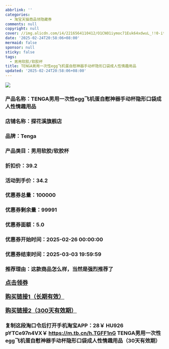 ```yaml
---
abbrlink: ''
categories:
  - 淘宝天猫商品领隐藏券
comments: null
copyright: null
cover: //img.alicdn.com/i4/2216564110412/O1CN01iymoc71Euk64xdwuL_!!0-item_pic.jpg
date: '2025-02-24T20:58:06+08:00'
mermaid: false
sponsor: null
sticky: false
tags:
  - 男用软胶/软胶杯
title: TENGA男用一次性egg飞机蛋自慰神器手动杯隐形口袋成人性情趣用品
updated: '2025-02-24T20:58:06+08:00'
--- 
```


![](//img.alicdn.com/i4/2216564110412/O1CN01iymoc71Euk64xdwuL_!!0-item_pic.jpg)

### 产品名称：TENGA男用一次性egg飞机蛋自慰神器手动杯隐形口袋成人性情趣用品
### 店铺名称：探花溪旗舰店
### 品牌：Tenga
### 产品类目：男用软胶/软胶杯
### 折扣价：39.2
### 活动到手价：34.2
### 优惠券总量：100000
### 优惠券剩余量：99991
### 优惠券面额：5.0
### 优惠券开始时间：2025-02-26 00:00:00	
### 优惠券结束时间：2025-03-03 19:59:59	
### 推荐理由：这款商品怎么样，当然是强烈推荐了

<p style="font-size: 18px; font-weight: bold;">
  <a href="https://uland.taobao.com/coupon/edetail?e=KLrVmeQZ4tWlhHvvyUNXZfh8CuWt5YH5OVuOuRD5gLJMmdsrkidbOUV9IBA4kmjLDiGqMqScPwWUpiAlvP3j%2F%2FqkQtuFBIImZI%2FcXF8BfpiCmI7seVeUux4vfLsGvsAZbPD6p6YeS4D0TcIixZTmmAcY88rbnPan2cFY6qAkBQtBJFJ%2BvjUN8iyTxZZ8RaeO0rXmTLqgUGlPc39vTzcAEdG%2BGKMwuFyvaDx4bJh%2FRqz63CJspjYZaskwIZqZ4SaNRxRIVs3ee09rB2uW5WipuoAhkLSiHk0pRUa9ZHUJKktqfBBai8WgV4haoyw4w5GPlWR%2FeghaMtlVbrKqp4Yn8g%3D%3D&traceId=216624f717406354773041765d1300&union_lens=lensId%3AOPT%401740635480%402104d893_0de8_19545f5a16b_0c33%4001%40eyJmbG9vcklkIjo3MzM1NH0ie" target="_blank">点击领券</a>
</p>
<p style="font-size: 18px; font-weight: bold;">
  <a href="https://s.click.taobao.com/t?e=m%3D2%26s%3DzkiWP9WUO5pw4vFB6t2Z2ueEDrYVVa64K7Vc7tFgwiHjf2vlNIV67pNS5Qpp3aDuYFMBzHxYoCP3ID%2FV1RqsF4wnCJeELi4I%2FIEn%2BS1IjHAB0ghlTd7WlZVm%2FOAUUFw71qrpxiwMoCNxc1AtbZGVS1Dn1UDgq9%2FOk47HuIQedIrNEPXytV9ALtCLThlbPuuZLb93Df8fOziNgczKg862sYubtxNyiMiCLCY6xK2VIEGTCVWMcQ0%2BkzxZXyYzqK51y9FG9u9zy%2FujO9AJYjY8CXJ%2BwEVkOqHFHerVO%2FLly6Mg5ijfA5oM1b%2FRTKKbH%2BGh" target="_blank">购买链接1（长期有效）</a>
</p>
<p style="font-size: 18px; font-weight: bold;">
  <a href="https://s.click.taobao.com/I5GatYs" target="_blank">购买链接2（300天有效期）</a>
</p>

### 复制这段淘口令后打开手机淘宝APP：28￥ HU926 pYTCe97n4VX￥ https://m.tb.cn/h.TGFF1nG  TENGA男用一次性egg飞机蛋自慰神器手动杯隐形口袋成人性情趣用品（30天有效期）
